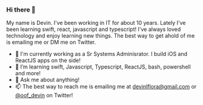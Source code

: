 ### Hi there 👋

My name is Devin. I've been working in IT for about 10 years. Lately I've been learning swift, react, javascript and typescript! I've always loved technology and enjoy learning new things. The best way to get ahold of me is emailing me or DM me on Twitter. 

- 🔭 I'm currently working as a Sr Systems Adminisrator. I build iOS and ReactJS apps on the side! 
- 🌱 I’m learning swift, Javascript, Typescript, ReactJS, bash, powershell and more!
- 💬 Ask me about anything!
- 📫 The best way to reach me is emailing me at devinlflora@gmail.com or <a href="https://twitter.com/oof_devin">@oof_devin</a> on Twitter!

